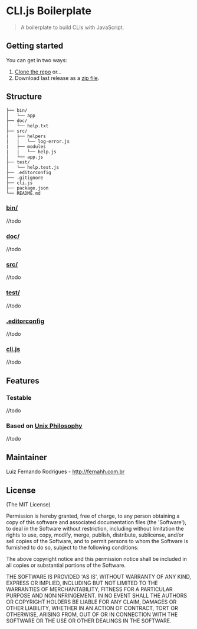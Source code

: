 # CLI.js Boilerplate

> A boilerplate to build CLIs with JavaScript.

## Getting started

You can get in two ways:

1. [Clone the repo](https://github.com/fernahh/clijs-boilerplate.git) or...
2. Download last release as a [zip file](https://github.com/fernahh/clijs-boilerplate/archive/master.zip).

## Structure

```
├── bin/
│   └── app
├── doc/
│   └── help.txt
├── src/
|   ├── helpers
|   |   └── log-error.js
|   ├── modules
|   |   └── help.js
│   └── app.js
├── test/
│   └── help.test.js
├── .editorconfig
├── .gitignore
├── cli.js
├── package.json
└── README.md
```

### [bin/](https://github.com/fernahh/clijs-boilerplate/tree/master/bin/)

//todo

### [doc/](https://github.com/fernahh/clijs-boilerplate/tree/master/doc/)

//todo

### [src/](https://github.com/fernahh/clijs-boilerplate/tree/master/src/)

//todo

### [test/](https://github.com/fernahh/clijs-boilerplate/tree/master/test/)

//todo

### [.editorconfig](https://github.com/fernahh/clijs-boilerplate/tree/master/.editorconfig)

//todo

### [cli.js](https://github.com/fernahh/clijs-boilerplate/tree/master/cli.js)

//todo


## Features

### Testable

//todo

### Based on [Unix Philosophy](https://en.wikipedia.org/wiki/Unix_philosophy)

//todo

## Maintainer

Luiz Fernando Rodrigues - http://fernahh.com.br

## License

(The MIT License)

Permission is hereby granted, free of charge, to any person obtaining a copy of this software and associated documentation files (the 'Software'), to deal in the Software without restriction, including without limitation the rights to use, copy, modify, merge, publish, distribute, sublicense, and/or sell copies of the Software, and to permit persons to whom the Software is furnished to do so, subject to the following conditions:

The above copyright notice and this permission notice shall be included in all copies or substantial portions of the Software.

THE SOFTWARE IS PROVIDED 'AS IS', WITHOUT WARRANTY OF ANY KIND, EXPRESS OR IMPLIED, INCLUDING BUT NOT LIMITED TO THE WARRANTIES OF MERCHANTABILITY, FITNESS FOR A PARTICULAR PURPOSE AND NONINFRINGEMENT. IN NO EVENT SHALL THE AUTHORS OR COPYRIGHT HOLDERS BE LIABLE FOR ANY CLAIM, DAMAGES OR OTHER LIABILITY, WHETHER IN AN ACTION OF CONTRACT, TORT OR OTHERWISE, ARISING FROM, OUT OF OR IN CONNECTION WITH THE SOFTWARE OR THE USE OR OTHER DEALINGS IN THE SOFTWARE.
